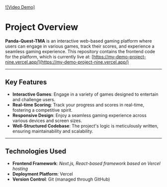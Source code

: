 [![Video Demo]](https://www.youtube.com/shorts/TPpdlKprA2M)
# Project Overview

**Panda-Quest-TMA** is an interactive web-based gaming platform where users can engage in various games, track their scores, and experience a seamless gaming experience. This repository contains the frontend code for the platform, which is currently live at: [https://my-demo-project-nine.vercel.app/](https://my-demo-project-nine.vercel.app/)

---

## Key Features

- **Interactive Games**: Engage in a variety of games designed to entertain and challenge users.
- **Real-time Scoring**: Track your progress and scores in real-time, fostering a competitive spirit.
- **Responsive Design**: Enjoy a seamless gaming experience across various devices and screen sizes.
- **Well-Structured Codebase**: The project's logic is meticulously written, ensuring maintainability and scalability.

---

## Technologies Used

- **Frontend Framework**: *Next.js, React-based framework based on Vercel hosting*  
- **Deployment Platform**: Vercel  
- **Version Control**: Git (managed through GitHub)

